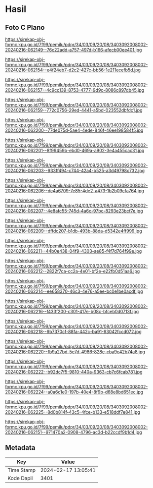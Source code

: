 # Hasil

## Foto C Plano

https://sirekap-obj-formc.kpu.go.id/7f99/pemilu/pdpr/34/03/09/20/08/3403092008002-20240216-062149--76c22add-a757-497d-b166-afecb00ee401.jpg

https://sirekap-obj-formc.kpu.go.id/7f99/pemilu/pdpr/34/03/09/20/08/3403092008002-20240216-062154--e4f24eb7-d2c2-427c-bb56-1e211ecefb5d.jpg

https://sirekap-obj-formc.kpu.go.id/7f99/pemilu/pdpr/34/03/09/20/08/3403092008002-20240216-062157--4c9cc139-8753-4777-9d9c-8086c897db45.jpg

https://sirekap-obj-formc.kpu.go.id/7f99/pemilu/pdpr/34/03/09/20/08/3403092008002-20240216-062159--772c0756-29ed-4441-a5bd-023552dbfdc1.jpg

https://sirekap-obj-formc.kpu.go.id/7f99/pemilu/pdpr/34/03/09/20/08/3403092008002-20240216-062200--77de075d-5ae4-4ede-846f-46ee198584f5.jpg

https://sirekap-obj-formc.kpu.go.id/7f99/pemilu/pdpr/34/03/09/20/08/3403092008002-20240216-062201--8f99459b-ebd0-469a-a902-3e4a455cac31.jpg

https://sirekap-obj-formc.kpu.go.id/7f99/pemilu/pdpr/34/03/09/20/08/3403092008002-20240216-062203--933ff494-c744-42a4-b525-a3d49798c732.jpg

https://sirekap-obj-formc.kpu.go.id/7f99/pemilu/pdpr/34/03/09/20/08/3403092008002-20240216-062206--dc4a6709-7e85-4de2-a473-1b2b09cfa764.jpg

https://sirekap-obj-formc.kpu.go.id/7f99/pemilu/pdpr/34/03/09/20/08/3403092008002-20240216-062207--4e8afc55-745d-4a6c-97bc-8293e23bcf7e.jpg

https://sirekap-obj-formc.kpu.go.id/7f99/pemilu/pdpr/34/03/09/20/08/3403092008002-20240216-062209--dffdc207-b1db-493b-88da-d5342e4ff999.jpg

https://sirekap-obj-formc.kpu.go.id/7f99/pemilu/pdpr/34/03/09/20/08/3403092008002-20240216-062211--44b0e438-04f9-4303-ae85-f4f7d764f99e.jpg

https://sirekap-obj-formc.kpu.go.id/7f99/pemilu/pdpr/34/03/09/20/08/3403092008002-20240216-062212--2822f7ca-cc2a-4e01-bf2e-e22fb0d51aa6.jpg

https://sirekap-obj-formc.kpu.go.id/7f99/pemilu/pdpr/34/03/09/20/08/3403092008002-20240216-062214--ee658370-46c3-4e76-a5ee-bc0e1be0acdf.jpg

https://sirekap-obj-formc.kpu.go.id/7f99/pemilu/pdpr/34/03/09/20/08/3403092008002-20240216-062216--f433f200-c301-417e-b08c-bfceb0d0713f.jpg

https://sirekap-obj-formc.kpu.go.id/7f99/pemilu/pdpr/34/03/09/20/08/3403092008002-20240216-062218--9b7370cf-88fa-442c-ba91-93042fccd072.jpg

https://sirekap-obj-formc.kpu.go.id/7f99/pemilu/pdpr/34/03/09/20/08/3403092008002-20240216-062220--fb9a27bd-5e7d-4986-828e-cba9c42b74a8.jpg

https://sirekap-obj-formc.kpu.go.id/7f99/pemilu/pdpr/34/03/09/20/08/3403092008002-20240216-062222--b92dc7f5-9810-440a-9363-cb7c6fcab781.jpg

https://sirekap-obj-formc.kpu.go.id/7f99/pemilu/pdpr/34/03/09/20/08/3403092008002-20240216-062224--a0a6c1e0-197b-40e4-8f9b-d68e8bd651ec.jpg

https://sirekap-obj-formc.kpu.go.id/7f99/pemilu/pdpr/34/03/09/20/08/3403092008002-20240216-062225--8d0b814f-43c5-4fce-b133-e518ddf7e841.jpg

https://sirekap-obj-formc.kpu.go.id/7f99/pemilu/pdpr/34/03/09/20/08/3403092008002-20240216-062151--971470a2-0908-4796-ac3d-b22ccdf9b1d4.jpg


## Metadata

| Key        | Value               |
| ---------- | ------------------- |
| Time Stamp | 2024-02-17 13:05:41 |
| Kode Dapil | 3401                |



